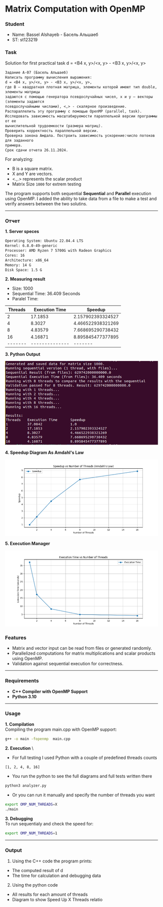# Matrix Computation with OpenMP

### Student
- Name: Bassel Alshayeb - Басель Альшаеб
- ST: st123219

### Task
Solution for first practical task 
d = <B4 x, y>/<x, y> - <B3 x, y>/<x, y>
```
Задание A-07 (Басель Альшаеб)
Написать программу вычисления выражения:
d = <B4 x, y>/<x, y> - <B3 x, y>/<x, y>,
где B – квадратная плотная матрица, элементы которой имеют тип double, элементы матрицы
задаются с помощью генератора псевдослучайных чисел, x и y – векторы (элементы задаются
псевдослучайными числами), <,> - скалярное произведение.
Распараллелить эту программу с помощью OpenMP (parallel, task).
Исследовать зависимость масштабируемости параллельной версии программы от ее
вычислительной трудоемкости (размера матриц).
Проверить корректность параллельной версии.
Проверка закона Амдала. Построить зависимость ускорение:число потоков для заданного
примера.
Срок сдачи отчета 26.11.2024.

```


For analyzing:
- B is a square matrix.
- X and Y are vectors.
- <.,.> represents the scalar product
- Matrix Size `1000` for extrem testing

The program supports both sequential **Sequential** and **Parallel** execution using OpenMP.
I added the ability to take data from a file to make a test and verify answers between the two solutins.

---

### Отчет
**1. Server speces**

```
Operating System: Ubuntu 22.04.4 LTS
Kernel: 6.8.0-49-generic
Processer: AMD Ryzen 7 5700G with Radeon Graphics 
Cores: 16
Architecture: x86_64
Memory: 14 G
Disk Space: 1.5 G
```

**2. Measuring result**

- Size: 1000
- Sequential Time: 36.409 Seconds
- Paralel Time: 

| Threads | Execution Time | Speedup |
| ------- | -------------- | ------- |
| 2 | 17.1853 | 2.157902393324527 |
| 4 | 8.3027 | 4.466522938321269 |
| 8 | 4.83579 | 7.668695290738432 |
| 16 | 4.16871 | 8.895845477377895 |
| ------- | -------------- | ------- |

**3. Python Output**

![python result](python_result.png)

**4. Speedup Diagram As Amdahl's Law**

![Amdahl's Comparison](speedup_vs_threads.png)


**5. Execution Manager**

![Execution Time VS Threads](execution_time_vs_threads.png)


### Features
- Matrix and vector input can be read from files or generated randomly.
- Parallelized computations for matrix multiplications and scalar products using OpenMP.
- Validation against sequential execution for correctness.

---

### Requirements
- **C++ Compiler with OpenMP Support** 
- **Python 3.10**

---

### Usage
**1. Compilation** \
Compiling the program main.cpp with OpenMP support:
```bash
g++ -o main -fopenmp  main.cpp
```
**2. Execution** \
- For full testing I used Python with a couple of predefined threads counts
```
[1, 2, 4, 8, 16]
```

- You run the python to see the full diagrams and full tests written there

```bash
python3 analyzer.py
```
- Or you can run it manually and specify the number of threads you want 

```bash
export OMP_NUM_THREADS=X
./main
```

**3. Debugging** \
To run sequentialy and check the speed for:
```bash
export OMP_NUM_THREADS=1 
```

---


### Output
1. Using the C++ code the program prints:
- The computed result of d
- The time for calculation and debugging data

2. Using the python code
- All results for each amount of threads
- Diagram to show Speed Up X Threads relatio

